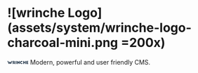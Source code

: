# ![wrinche Logo](assets/system/wrinche-logo-charcoal-mini.png =200x)
<img src="https://raw.githubusercontent.com/lamka02sk/wrinche/dev/assets/system/wrinche-logo-charcoal-small.png" width="48">
Modern, powerful and user friendly CMS.
